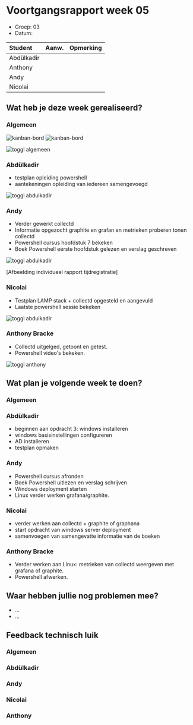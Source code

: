 # Voortgangsrapport week 05

* Groep: 03
* Datum: 

| Student  | Aanw. | Opmerking |
| :---     | :---  | :---      |
| Abdülkadir |       |           |
| Anthony |       |           |
| Andy |       |           |
| Nicolai |       |           |

## Wat heb je deze week gerealiseerd?

### Algemeen

![kanban-bord](https://github.com/HoGentTIN/ops3-g03/blob/master/weekrapport/image/week5_kanban1.PNG)
![kanban-bord](https://github.com/HoGentTIN/ops3-g03/blob/master/weekrapport/image/week5_kanban2.PNG)

![toggl algemeen](https://github.com/HoGentTIN/ops3-g03/blob/master/weekrapport/image/week5_toggl_algemeen.PNG)

### Abdülkadir

* testplan opleiding powershell
* aantekeningen opleiding van iedereen samengevoegd

![toggl abdulkadir](https://github.com/HoGentTIN/ops3-g03/blob/master/weekrapport/image/week5_toggl_abdulkadir.PNG)

### Andy

* Verder gewerkt collectd
* Informatie opgezocht graphite en grafan en metrieken proberen tonen collectd
* Powershell cursus hoofdstuk 7 bekeken
* Boek Powershell eerste hoofdstuk gelezen en verslag geschreven

![toggl abdulkadir](https://github.com/HoGentTIN/ops3-g03/blob/master/weekrapport/image/week5_toggl_andy.PNG)

[Afbeelding individueel rapport tijdregistratie]

### Nicolai

* Testplan LAMP stack + collectd opgesteld en aangevuld
* Laatste powershell sessie bekeken

![toggl abdulkadir](https://github.com/HoGentTIN/ops3-g03/blob/master/weekrapport/image/week5_toggl_nicolai.PNG)

### Anthony Bracke

* Collectd uitgelged, getoont en getest.
* Powershell video's bekeken.

![toggl anthony](https://github.com/HoGentTIN/ops3-g03/blob/master/weekrapport/image/week5_toggl_anthony.PNG)

## Wat plan je volgende week te doen?

### Algemeen
### Abdülkadir 

* beginnen aan opdracht 3: windows installeren
* windows basisinstellingen configureren
* AD installeren
* testplan opmaken

### Andy
* Powershell cursus afronden
* Boek Powershell uitlezen en verslag schrijven
* Windows deployment starten
* Linux verder werken grafana/graphite.

### Nicolai
* verder werken aan collectd + graphite of graphana
* start opdracht van windows server deployment
* samenvoegen van samengevatte informatie van de boeken 

### Anthony Bracke
* Verder werken aan Linux: metrieken van collectd weergeven met grafana of graphite.
* Powershell afwerken.

## Waar hebben jullie nog problemen mee?

* ...
* ...

## Feedback technisch luik

### Algemeen

### Abdülkadir
### Andy
### Nicolai
### Anthony


